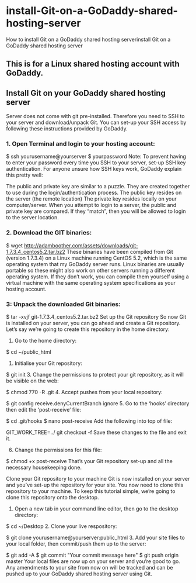 # install-Git-on-a-GoDaddy-shared-hosting-server
How to install Git on a GoDaddy shared hosting serverinstall Git on a GoDaddy shared hosting server

## This is for a Linux shared hosting account with GoDaddy.

## Install Git on your GoDaddy shared hosting server
Server does not come with git pre-installed. Therefore you need to SSH to your server and download/unpack Git. You can set-up your SSH access by following these instructions provided by GoDaddy.

### 1. Open Terminal and login to your hosting account:

$ ssh yourusername@yourserver
$ yourpassword
Note: To prevent having to enter your password every time you SSH to your server, set-up SSH key authentication. For anyone unsure how SSH keys work, GoDaddy explain this pretty well:

The public and private key are similar to a puzzle. They are created together to use during the login/authentication process. The public key resides on the server (the remote location) The private key resides locally on your computer/server. When you attempt to login to a server, the public and private key are compared. If they “match”, then you will be allowed to login to the server location.

### 2. Download the GIT binaries:

$ wget http://adamboother.com/assets/downloads/git-1.7.3.4_centos5.2.tar.bz2
These binaries have been compiled from Git (version 1.7.3.4) on a Linux machine running CentOS 5.2, which is the same operating system that my GoDaddy server runs. Linux binaries are usually portable so these might also work on other servers running a different operating system. If they don’t work, you can compile them yourself using a virtual machine with the same operating system specifications as your hosting account.

### 3: Unpack the downloaded Git binaries:

$ tar -xvjf git-1.7.3.4_centos5.2.tar.bz2
Set up the Git repository
So now Git is installed on your server, you can go ahead and create a Git repository. Let’s say we’re going to create this repository in the home directory:

1. Go to the home directory:

$ cd ~/public_html
1. Initialise your Git repository:

$ git init
3. Change the permissions to protect your git repository, as it will be visible on the web:

$ chmod 770 -R .git
4. Accept pushes from your local repository:

$ git config receive.denyCurrentBranch ignore
5. Go to the ‘hooks’ directory then edit the ‘post-receive’ file:

$ cd .git/hooks
$ nano post-receive
Add the following into top of file:

GIT_WORK_TREE=../ git checkout -f
Save these changes to the file and exit it.

6. Change the permissions for this file:

$ chmod +x post-receive
That’s your Git repository set-up and all the necessary housekeeping done.

Clone your Git repository to your machine
Git is now installed on your server and you’ve set-up the repository for your site. You now need to clone this repository to your machine. To keep this tutorial simple, we’re going to clone this repository onto the desktop.

1. Open a new tab in your command line editor, then go to the desktop directory:

$ cd ~/Desktop
2. Clone your live respository:

$ git clone yourusername@yourserver:public_html
3. Add your site files to your local folder, then commit/push them up to the server:

$ git add -A
$ git commit "Your commit message here"
$ git push origin master
Your local files are now up on your server and you’re good to go. Any amendments to your site from now on will be tracked and can be pushed up to your GoDaddy shared hosting server using Git.
